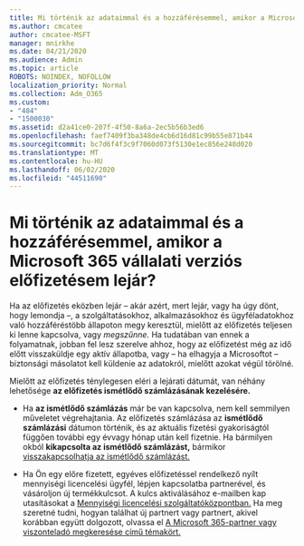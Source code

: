 ```yaml
---
title: Mi történik az adataimmal és a hozzáférésemmel, amikor a Microsoft 365 vállalati verziós előfizetésem lejár?
ms.author: cmcatee
author: cmcatee-MSFT
manager: mnirkhe
ms.date: 04/21/2020
ms.audience: Admin
ms.topic: article
ROBOTS: NOINDEX, NOFOLLOW
localization_priority: Normal
ms.collection: Adm_O365
ms.custom:
- "484"
- "1500030"
ms.assetid: d2a41ce0-207f-4f50-8a6a-2ec5b56b3ed6
ms.openlocfilehash: faef7409f3ba348de4cb6d16d81c99b55e871b44
ms.sourcegitcommit: bc7d6f4f3c9f7060d073f5130e1ec856e248d020
ms.translationtype: MT
ms.contentlocale: hu-HU
ms.lasthandoff: 06/02/2020
ms.locfileid: "44511690"
---
```

# <a name="what-happens-to-my-data-and-access-when-my-microsoft-365-for-business-subscription-ends"></a>Mi történik az adataimmal és a hozzáférésemmel, amikor a Microsoft 365 vállalati verziós előfizetésem lejár?

Ha az előfizetés eközben lejár – akár azért, mert lejár, vagy ha úgy dönt, hogy lemondja –, a szolgáltatásokhoz, alkalmazásokhoz és ügyféladatokhoz való hozzáféréstöbb állapoton megy keresztül, mielőtt az előfizetés teljesen ki lenne kapcsolva, vagy *megszűnne.* Ha tudatában van ennek a folyamatnak, jobban fel lesz szerelve ahhoz, hogy az előfizetést még az idő előtt visszaküldje egy aktív állapotba, vagy – ha elhagyja a Microsoftot – biztonsági másolatot kell küldenie az adatokról, mielőtt azokat végül törölné.
  
Mielőtt az előfizetés ténylegesen eléri a lejárati dátumát, van néhány lehetősége **az előfizetés ismétlődő számlázásának kezelésére.**
  
- Ha **az ismétlődő számlázás** már be van kapcsolva, nem kell semmilyen műveletet végrehajtania. Az előfizetés számlázása az **ismétlődő számlázási** dátumon történik, és az aktuális fizetési gyakoriságtól függően további egy évvagy hónap után kell fizetnie. Ha bármilyen okból **kikapcsolta az ismétlődő számlázást,** bármikor [visszakapcsolhatja az ismétlődő számlázást.](https://docs.microsoft.com/microsoft-365/commerce/subscriptions/renew-your-subscription#turn-recurring-billing-off-or-on)

- Ha Ön egy előre fizetett, egyéves előfizetéssel rendelkező nyílt mennyiségi licencelési ügyfél, lépjen kapcsolatba partnerével, és vásároljon új termékkulcsot. A kulcs aktiválásához e-mailben kap utasításokat a [Mennyiségi licencelési szolgáltatóközpontban.](https://go.microsoft.com/fwlink/p/?LinkID=282016) Ha meg szeretné tudni, hogyan találhat új partnert vagy partnert, akivel korábban együtt dolgozott, olvassa el [A Microsoft 365-partner vagy viszonteladó megkeresése című témakört.](https://docs.microsoft.com/microsoft-365/admin/manage/find-your-partner-or-reseller)